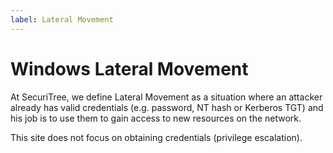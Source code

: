 ```yaml
---
label: Lateral Movement
---
```


# Windows Lateral Movement

At SecuriTree, we define Lateral Movement as a situation where an attacker already has valid credentials (e.g. password, NT hash or Kerberos TGT) and his job is to use them to gain access to new resources on the network.

This site does not focus on obtaining credentials (privilege escalation).
